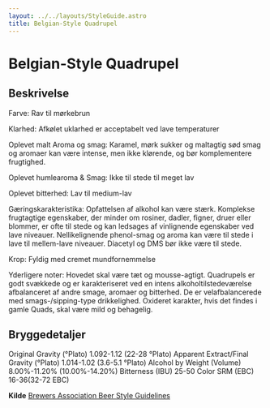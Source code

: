 ```yaml
---
layout: ../../layouts/StyleGuide.astro
title: Belgian-Style Quadrupel
---
```

# Belgian-Style Quadrupel

## Beskrivelse
Farve: Rav til mørkebrun

Klarhed: Afkølet uklarhed er acceptabelt ved lave temperaturer

Oplevet malt Aroma og smag: Karamel, mørk sukker og maltagtig sød smag og aromaer kan være intense, men ikke klørende, og bør komplementere frugtighed.

Oplevet humlearoma &amp; Smag: Ikke til stede til meget lav

Oplevet bitterhed: Lav til medium-lav

Gæringskarakteristika: Opfattelsen af ​​alkohol kan være stærk. Komplekse frugtagtige egenskaber, der minder om rosiner, dadler, figner, druer eller blommer, er ofte til stede og kan ledsages af vinlignende egenskaber ved lave niveauer. Nellikelignende phenol-smag og aroma kan være til stede i lave til mellem-lave niveauer. Diacetyl og DMS bør ikke være til stede.

Krop: Fyldig med cremet mundfornemmelse

Yderligere noter: Hovedet skal være tæt og mousse-agtigt. Quadrupels er godt svækkede og er karakteriseret ved en intens alkoholtilstedeværelse afbalanceret af andre smage, aromaer og bitterhed. De er velafbalancerede med smags-/sipping-type drikkelighed. Oxideret karakter, hvis det findes i gamle Quads, skal være mild og behagelig.




## Bryggedetaljer
Original Gravity (°Plato) 1.092-1.12 (22-28 °Plato)
Apparent Extract/Final Gravity (°Plato) 1.014-1.02 (3.6-5.1 °Plato)
Alcohol by Weight (Volume) 8.00%-11.20% (10.00%-14.20%)
Bitterness (IBU) 25-50
Color SRM (EBC) 16-36(32-72 EBC)					



**Kilde**
[Brewers Association Beer Style Guidelines](https://www.brewersassociation.org/)
